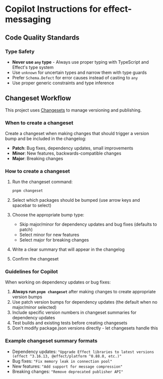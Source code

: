 # Copilot Instructions for effect-messaging

## Code Quality Standards

### Type Safety
- **Never use `any` type** - Always use proper typing with TypeScript and Effect's type system
- Use `unknown` for uncertain types and narrow them with type guards
- Prefer `Schema.Defect` for error causes instead of casting to `any`
- Use proper generic constraints and type inference

## Changeset Workflow

This project uses [Changesets](https://github.com/changesets/changesets) to manage versioning and publishing.

### When to create a changeset

Create a changeset when making changes that should trigger a version bump and be included in the changelog:

- **Patch**: Bug fixes, dependency updates, small improvements
- **Minor**: New features, backwards-compatible changes
- **Major**: Breaking changes

### How to create a changeset

1. Run the changeset command:
   ```bash
   pnpm changeset
   ```

2. Select which packages should be bumped (use arrow keys and spacebar to select)

3. Choose the appropriate bump type:
   - Skip major/minor for dependency updates and bug fixes (defaults to patch)
   - Select minor for new features
   - Select major for breaking changes

4. Write a clear summary that will appear in the changelog

5. Confirm the changeset

### Guidelines for Copilot

When working on dependency updates or bug fixes:

1. **Always run `pnpm changeset`** after making changes to create appropriate version bumps
2. Use patch version bumps for dependency updates (the default when no major/minor selected)
3. Include specific version numbers in changeset summaries for dependency updates
4. Test builds and existing tests before creating changesets
5. Don't modify package.json versions directly - let changesets handle this

### Example changeset summary formats

- Dependency updates: `"Upgrade Effect libraries to latest versions (effect ^3.16.13, @effect/platform ^0.88.0, etc.)"`
- Bug fixes: `"Fix memory leak in connection pool"`
- New features: `"Add support for message compression"`
- Breaking changes: `"Remove deprecated publisher API"`